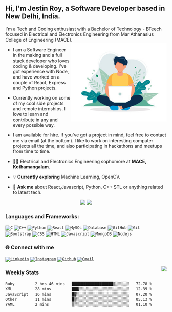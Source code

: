 ## Hi, I'm Jestin Roy, a Software Developer based in New Delhi, India.
I'm a Tech and Coding enthusiast with a Bachelor of Technology - BTeech focused in Electrical and Electronics Engineering from Mar Athanasius College of Engineering (MACE).
<img align='right' src="https://github.com/mr-jestin-roy/mr-jestin-roy/blob/main/profile.jpg" width="300">
- I am a Software Engineer in the making and a full stack developer who loves coding & developing. I've got experience with Node, and have worked on a couple of React, Express and Python projects.
- Currently working on some of my cool side projects and remote internships. I love to learn and contribute in any and every possible way.
- I am available for hire. If you've got a project in mind, feel free to contact me via email (at the bottom). I like to work on interesting computer projects all the time, and also participating in hackathons and meetups from time to time.

- 👨‍🎓 Electrical and Electronics Engineering sophomore at **MACE, Kothamangalam**.
- 💡 **Currently exploring** Machine Learning, OpenCV.
- 💬 **Ask me** about React,Javascript, Python, C++ STL or anything related to latest tech.

<p align = "center">
  <img src = "https://github-readme-stats.vercel.app/api?username=mr-jestin-roy&count_private=true&show_icons=true&theme=jolly&line_height=30&include_all_commits=true&hide=issues">
  <img src = "https://github-readme-stats.vercel.app/api/top-langs/?username=mr-jestin-roy&hide=java,php,html,cmake,css,vim script,scss&theme=jolly&langs_count=8">
</p>

### Languages and Frameworks:

<code><img width="40px" src="https://img.icons8.com/color/3x/c-programming.png" title="C"/></code>
<code><img width="40px" src="https://img.icons8.com/color/4x/c-plus-plus-logo.png" title="C++"/></code>
<code><img width="40px" src="https://img.icons8.com/color/4x/000000/python.png" title="Python"/></code>
<code><img width="40px" src="https://img.icons8.com/plasticine/100/000000/react.png" title="React"/></code>
<code><img width="40px" src="https://img.icons8.com/ios/4x/00758f/mysql-logo.png" title="MySQL"/></code>
<code><img width="40px" src="https://img.icons8.com/dusk/64/000000/database-restore.png" title="Database"/></code>
<code><img width="40px" src="https://img.icons8.com/fluent/8x/github.png" title="GitHub"/></code>
<code><img width="40px" src="https://img.icons8.com/color/2x/git.png" title="Git"/></code>
<code><img width="40px" src="https://img.icons8.com/color/2x/bootstrap.png" title="Bootstrap"/></code>
<code><img width="40px" src="https://img.icons8.com/color/48/000000/css3.png" title="CSS"/></code>
<code><img width="40px" src="https://img.icons8.com/color/48/000000/html-5.png" title="HTML"/></code>
<code><img width="40px" src="https://img.icons8.com/color/48/000000/javascript-logo-1.png" title="Javascript"/></code>
<code><img width="40px" src="https://img.icons8.com/color/8x/000000/mongodb.png" title="MongoDB"/></code>
<code><img width="40px" src="https://img.icons8.com/color/8x/000000/nodejs.png" title="Nodejs"/></code>

### 🌐 Connect with me 
<code><a href="https://linkedin.com/in/jestinroy3/"><img width="40px" src="https://img.icons8.com/color/8x/000000/linkedin.png" title="Linkedin"/></a></code>
<code><a href="https://www.instagram.com/jestinroy.here/"><img width="40px" src="https://img.icons8.com/fluent/48/000000/instagram-new.png" title="Instagram"/></a></code>
<code><a href="https://github.com/mr-jestin-roy"><img width="40px" src="https://img.icons8.com/color/8x/000000/github.png" title="Github"/></a></code>
<code><a href="mailto:jestinroy3@gmail.com"><img width="40px" src="https://img.icons8.com/fluent/48/000000/gmail.png" title="Gmail"/></a></code>

<img align='right' src="https://pageview.vercel.app/?github_user=mr-jestin-roy">

### Weekly Stats
<!--START_SECTION:waka-->
```text
Ruby         2 hrs 46 mins   ██████████████████▒░░░░░░   72.78 % 
XML          28 mins         ███░░░░░░░░░░░░░░░░░░░░░░   12.39 % 
JavaScript   16 mins         █▓░░░░░░░░░░░░░░░░░░░░░░░   07.20 % 
Other        11 mins         █▒░░░░░░░░░░░░░░░░░░░░░░░   05.13 % 
YAML         2 mins          ▒░░░░░░░░░░░░░░░░░░░░░░░░   01.10 % 
```
<!--END_SECTION:waka-->

